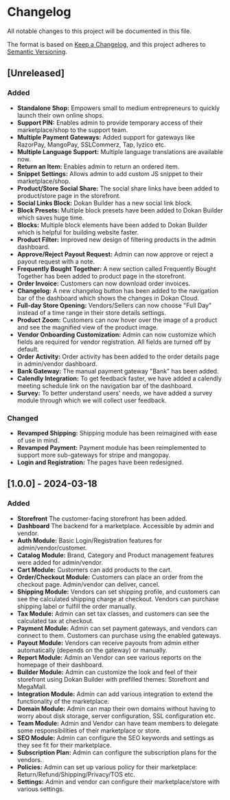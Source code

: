 # Changelog

All notable changes to this project will be documented in this file.

The format is based on [Keep a Changelog](https://keepachangelog.com/en/1.1.0/),
and this project adheres to [Semantic Versioning](https://semver.org/spec/v2.0.0.html).

## [Unreleased]

### Added

- **Standalone Shop:** Empowers small to medium entrepreneurs to quickly launch their own online shops.
- **Support PIN:** Enables admin to provide temporary access of their marketplace/shop to the support team.
- **Multiple Payment Gateways:** Added support for gateways like RazorPay, MangoPay, SSLCommerz, Tap, Iyzico etc.
- **Multiple Language Support:** Multiple language translations are available now.
- **Return an Item:** Enables admin to return an ordered item.
- **Snippet Settings:** Allows admin to add custom JS snippet to their marketplace/shop.
- **Product/Store Social Share:** The social share links have been added to product/store page in the storefront.
- **Social Links Block:** Dokan Builder has a new social link block.
- **Block Presets:** Multiple block presets have been added to Dokan Builder which saves huge time.
- **Blocks:** Multiple block elements have been added to Dokan Builder which is helpful for building website faster.
- **Product Filter:** Improved new design of filtering products in the admin dashboard.
- **Approve/Reject Payout Request:** Admin can now approve or reject a payout request with a note.
- **Frequently Bought Together:** A new section called Frequently Bought Together has been added to product page in the storefront.
- **Order Invoice:** Customers can now download order invoices.
- **Changelog:** A new changelog button has been added to the navigation bar of the dashboard which shows the changes in Dokan Cloud.
- **Full-day Store Opening:** Vendors/Sellers can now choose "Full Day" instead of a time range in their store details settings.
- **Product Zoom:** Customers can now hover over the image of a product and see the magnified view of the product image.
- **Vendor Onboarding Customization:** Admin can now customize which fields are required for vendor registration. All fields are turned off by default.
- **Order Activity:** Order activity has been added to the order details page in admin/vendor dashboard.
- **Bank Gateway:** The manual payment gateway "Bank" has been added.
- **Calendly Integration:** To get feedback faster, we have added a calendly meeting schedule link on the navigation bar of the dashboard.
- **Survey:** To better understand users' needs, we have added a survey module through which we will collect user feedback.

### Changed

- **Revamped Shipping:** Shipping module has been reimagined with ease of use in mind.
- **Revamped Payment:** Payment module has been reimplemented to support more sub-gateways for stripe and mangopay.
- **Login and Registration:** The pages have been redesigned.

## [1.0.0] - 2024-03-18

### Added

- **Storefront** The customer-facing storefront has been added.
- **Dashboard** The backend for a marketplace. Accessible by admin and vendor.
- **Auth Module:** Basic Login/Registration features for admin/vendor/customer.
- **Catalog Module:** Brand, Category and Product management features were added for admin/vendor.
- **Cart Module:** Customers can add products to the cart.
- **Order/Checkout Module:** Customers can place an order from the checkout page. Admin/vendor can deliver, cancel.
- **Shipping Module:** Vendors can set shipping profile, and customers can see the calculated shipping charge at checkout. Vendors can purchase shipping label or fulfill the order manually.
- **Tax Module:** Admin can set tax classes, and customers can see the calculated tax at checkout.
- **Payment Module:** Admin can set payment gateways, and vendors can connect to them. Customers can purchase using the enabled gateways.
- **Payout Module:** Vendors can receive payouts from admin either automatically (depends on the gateway) or manually.
- **Report Module:** Admin an Vendor can see various reports on the homepage of their dashboard.
- **Builder Module:** Admin can customize the look and feel of their storefront using Dokan Builder with prefilled themes: Storefront and MegaMall.
- **Integration Module:** Admin can add various integration to extend the functionality of the marketplace.
- **Domain Module:** Admin can map their own domains without having to worry about disk storage, server configuration, SSL configuration etc.
- **Team Module:** Admin and Vendor can have team members to delegate some responsibilities of their marketplace or store.
- **SEO Module:** Admin can configure the SEO keywords and settings as they see fit for their marketplace.
- **Subscription Plan:** Admin can configure the subscription plans for the vendors.
- **Policies:** Admin can set up various policy for their marketplace: Return/Refund/Shipping/Privacy/TOS etc.
- **Settings:** Admin and vendor can configure their marketplace/store with various settings.
